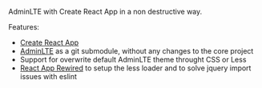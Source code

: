 AdminLTE with Create React App in a non destructive way.

Features:
  * [Create React App](https://github.com/facebookincubator/create-react-app)
  * [AdminLTE](http://github.com:almasaeed2010/AdminLTE.git) as a git submodule, without any changes to the core
    project
  * Support for overwrite default AdminLTE theme throught CSS or Less
  * [React App Rewired](https://github.com/timarney/react-app-rewired) to setup the less loader and to solve jquery
    import issues with eslint
